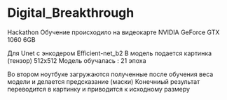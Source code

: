# Digital_Breakthrough
Hackathon
Обучение происходило на видеокарте NVIDIA GeForce GTX 1060 6GB




Для Unet c энкодером Efficient-net_b2
В модель подается картинка (тензор) 512x512
Модель обучалась : 21 эпоха




Во втором ноутбуке загружаются полученные после обучения веса модели и делается предсказание (маски)
Конечниый результат переводится в картинку и приводится к исходному размеру
